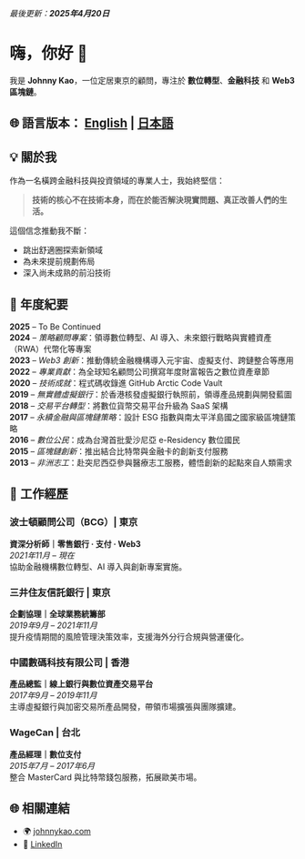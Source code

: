 _最後更新：**2025年4月20日**_

# 嗨，你好 👋  
我是 **Johnny Kao**，一位定居東京的顧問，專注於 **數位轉型**、**金融科技** 和 **Web3 區塊鏈**。

## 🌐 語言版本： [English](README.md) | [日本語](README.ja.md)

## 💡 關於我

作為一名橫跨金融科技與投資領域的專業人士，我始終堅信：

> **技術的核心不在技術本身，而在於能否解決現實問題、真正改善人們的生活。**

這個信念推動我不斷：

- 跳出舒適圈探索新領域  
- 為未來提前規劃佈局  
- 深入尚未成熟的前沿技術  

## 🧭 年度紀要

**2025** – To Be Continued  
**2024** – *策略顧問專案*：領導數位轉型、AI 導入、未來銀行戰略與實體資產（RWA）代幣化等專案  
**2023** – *Web3 創新*：推動傳統金融機構導入元宇宙、虛擬支付、跨鏈整合等應用  
**2022** – *專業貢獻*：為全球知名顧問公司撰寫年度財富報告之數位資產章節  
**2020** – *技術成就*：程式碼收錄進 GitHub Arctic Code Vault  
**2019** – *無實體虛擬銀行*：於香港核發虛擬銀行執照前，領導產品規劃與開發藍圖  
**2018** – *交易平台轉型*：將數位貨幣交易平台升級為 SaaS 架構  
**2017** – *永續金融與區塊鏈策略*：設計 ESG 指數與南太平洋島國之國家級區塊鏈策略  
**2016** – *數位公民*：成為台灣首批愛沙尼亞 e-Residency 數位國民  
**2015** – *區塊鏈創新*：推出結合比特幣與金融卡的創新支付服務  
**2013** – *非洲志工*：赴突尼西亞參與醫療志工服務，體悟創新的起點來自人類需求  

## 💼 工作經歷

### 波士頓顧問公司（BCG）| 東京  
**資深分析師｜零售銀行 · 支付 · Web3**  
_2021年11月 – 現在_  
協助金融機構數位轉型、AI 導入與創新專案實施。

### 三井住友信託銀行 | 東京  
**企劃協理｜全球業務統籌部**  
_2019年9月 – 2021年11月_  
提升疫情期間的風險管理決策效率，支援海外分行合規與營運優化。

### 中國數碼科技有限公司 | 香港  
**產品總監｜線上銀行與數位資產交易平台**  
_2017年9月 – 2019年11月_  
主導虛擬銀行與加密交易所產品開發，帶領市場擴張與團隊擴建。

### WageCan | 台北  
**產品經理｜數位支付**  
_2015年7月 – 2017年6月_  
整合 MasterCard 與比特幣錢包服務，拓展歐美市場。

## 🌐 相關連結

- 🌍 [johnnykao.com](https://johnnykao.com)  
- 💼 [LinkedIn](https://linkedin.johnnykao.com)


